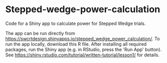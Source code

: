 # Stepped-wedge-power-calculation
Code for a Shiny app to calculate power for Stepped Wedge trials.

The app can be run directly from https://swcrtdesign.shinyapps.io/stepped_wedge_power_calculation/.  To run the app locally, download this R file.  After installing all required packages, run the Shiny app (e.g. in RStudio, press the 'Run App' button).  See https://shiny.rstudio.com/tutorial/written-tutorial/lesson1/ for details.
